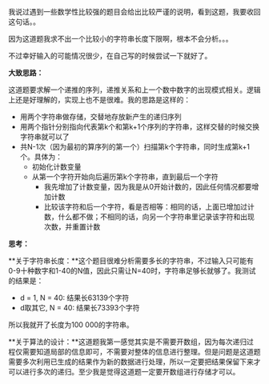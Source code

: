 我说过遇到一些数学性比较强的题目会给出比较严谨的说明，看到这题，我要收回这句话。。

因为这道题我求不出一个比较小的字符串长度下限啊，根本不会分析。。。

不过幸好输入的可能情况很少，在自己写的时候尝试一下就好了。

**大致思路：**

这道题要求解一个递推的序列，递推关系和上一个数中数字的出现模式相关。逻辑上还是好理解的，实现上也不是很难。我的思路是这样的：

- 用两个字符串做存储，交替地存放新产生的递归序列
- 用两个指针分别指向代表第k个和第k+1个序列的字符串，这样交替的时候交换字符串就可以了
- 共N-1次（因为最初的算序列的第一个）扫描第k个字符串，同时生成第k+1个。具体为：
  - 初始化计数变量
  - 从第一个字符开始向后遍历第k个字符串，直到最后一个字符
    - 我先增加了计数变量，因为我是从0开始计数的，因此任何情况都要增加计数
    - 比较该字符和后一个字符，看是否相等：相同的话，上面已增加过计数，什么都不做；不相同的话，向另一个字符串里记录该字符和出现次数，并重置计数


**思考：**

**关于字符串长度：**这个题目很难分析需要多长的字符串，不过输入只可能有0-9十种数字和1-40的N值，因此只需让N=40时，字符串足够长就够了。我测试的结果是：

- d = 1, N = 40: 结果长63139个字符
- d取其它, N = 40: 结果长73393个字符

所以我就开了长度为100 000的字符串。

**关于算法的设计：**这道题我第一感觉其实是不需要开数组，因为每次递归过程仅需要知道局部的信息即可，不需要对整体的信息进行整理。但是问题是这道题需要多次利用已生成的结果作为新的数据进行处理，所以一定要把结果保留下来才可以进行多次的递归。至少我是觉得这道题一定要开数组进行存储才可以。
